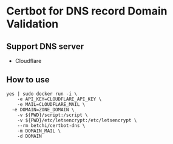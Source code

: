 # Certbot for DNS record Domain Validation

## Support DNS server

* Cloudflare

## How to use

```
yes | sudo docker run -i \
	-e API_KEY=CLOUDFLARE_API_KEY \
	-e MAIL=CLOUDFLARE_MAIL \
  -e DOMAIN=ZONE_DOMAIN \
	-v ${PWD}/script:/script \
	-v ${PWD}/etc/letsencrypt:/etc/letsencrypt \
	--rm betchi/certbot-dns \
	-m DOMAIN_MAIL \
	-d DOMAIN
```